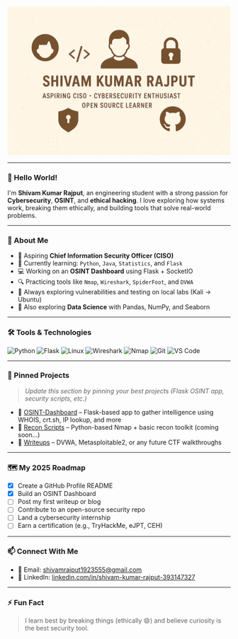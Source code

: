 ![Banner](https://github.com/shivam15800/shivam15800/blob/main/banner2.png?raw=true)

---

### 👋 Hello World!

I'm **Shivam Kumar Rajput**, an engineering student with a strong passion for **Cybersecurity**, **OSINT**, and **ethical hacking**. I love exploring how systems work, breaking them ethically, and building tools that solve real-world problems.

---

### 🚀 About Me

- 🎯 Aspiring **Chief Information Security Officer (CISO)**
- 🧠 Currently learning: `Python`, `Java`, `Statistics`, and `Flask`
- 💻 Working on an **OSINT Dashboard** using Flask + SocketIO
- 🔍 Practicing tools like `Nmap`, `Wireshark`, `SpiderFoot`, and `DVWA`
- 🧪 Always exploring vulnerabilities and testing on local labs (Kali → Ubuntu)
- 🧰 Also exploring **Data Science** with Pandas, NumPy, and Seaborn

---

### 🛠️ Tools & Technologies

![Python](https://img.shields.io/badge/-Python-05122A?style=flat&logo=python)
![Flask](https://img.shields.io/badge/-Flask-05122A?style=flat&logo=flask)
![Linux](https://img.shields.io/badge/-Linux-05122A?style=flat&logo=linux)
![Wireshark](https://img.shields.io/badge/-Wireshark-05122A?style=flat&logo=wireshark)
![Nmap](https://img.shields.io/badge/-Nmap-05122A?style=flat)
![Git](https://img.shields.io/badge/-Git-05122A?style=flat&logo=git)
![VS Code](https://img.shields.io/badge/-VS%20Code-05122A?style=flat&logo=visual-studio-code)

---

### 📌 Pinned Projects

> *Update this section by pinning your best projects (Flask OSINT app, security scripts, etc.)*

- 🔐 [OSINT-Dashboard](#) – Flask-based app to gather intelligence using WHOIS, crt.sh, IP lookup, and more
- 🧪 [Recon Scripts](#) – Python-based Nmap + basic recon toolkit (coming soon...)
- 📄 [Writeups](#) – DVWA, Metasploitable2, or any future CTF walkthroughs

---

### 🗺️ My 2025 Roadmap

- [x] Create a GitHub Profile README
- [x] Build an OSINT Dashboard
- [ ] Post my first writeup or blog
- [ ] Contribute to an open-source security repo
- [ ] Land a cybersecurity internship
- [ ] Earn a certification (e.g., TryHackMe, eJPT, CEH)

---

### 📫 Connect With Me

- 💌 Email: [shivamrajput1923555@gmail.com](mailto:shivamrajput1923555@gmail.com)
- 🔗 LinkedIn: [linkedin.com/in/shivam-kumar-rajput-393147327](https://www.linkedin.com/in/shivam-kumar-rajput-393147327)

---

### ⚡ Fun Fact

> I learn best by breaking things (ethically 😄) and believe curiosity is the best security tool.

